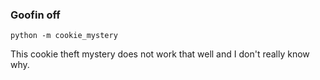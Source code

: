 ### Goofin off

```
python -m cookie_mystery
```

This cookie theft mystery does not work that well and I don't really know why. 
